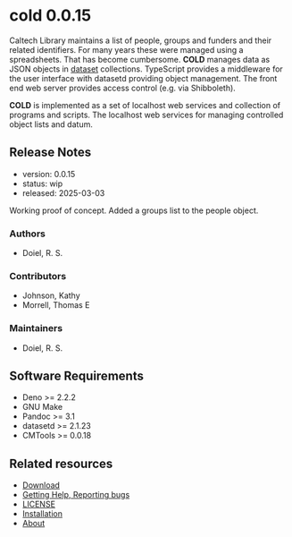 

# cold 0.0.15

Caltech Library maintains a list of people, groups and funders and their related identifiers. For many years these were managed using a spreadsheets. That has become cumbersome. **COLD** manages data as JSON objects in [dataset](https://github.com/caltechlibrary/dataset) collections. TypeScript provides a middleware for the user interface with datasetd providing object management. The front end web server provides access control (e.g. via Shibboleth).

**COLD** is implemented as a set of localhost web services and collection of programs and scripts. The localhost web services for managing controlled object lists and datum.

## Release Notes

- version: 0.0.15
- status: wip
- released: 2025-03-03

Working proof of concept. Added a groups list to the people object.


### Authors

- Doiel, R. S.


### Contributors

- Johnson, Kathy
- Morrell, Thomas E


### Maintainers

- Doiel, R. S.

## Software Requirements

- Deno &gt;&#x3D; 2.2.2
- GNU Make
- Pandoc &gt;&#x3D; 3.1
- datasetd &gt;&#x3D; 2.1.23
- CMTools &gt;&#x3D; 0.0.18



## Related resources


- [Download](https://github.com/caltechlibrary/cold/release/latest)
- [Getting Help, Reporting bugs](https://github.com/caltechlibrary/cold/issues)
- [LICENSE](https://caltechlibrary.github.io/cold/LICENSE)
- [Installation](INSTALL.md)
- [About](about.md)

